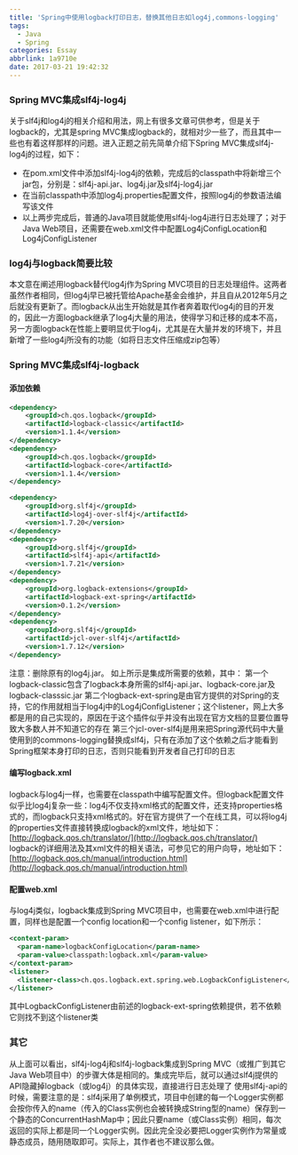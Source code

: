 ```yaml
---
title: 'Spring中使用logback打印日志，替换其他日志如log4j,commons-logging'
tags:
  - Java
  - Spring
categories: Essay
abbrlink: 1a9710e
date: 2017-03-21 19:42:32
---
```

### Spring MVC集成slf4j-log4j

关于slf4j和log4j的相关介绍和用法，网上有很多文章可供参考，但是关于logback的，尤其是spring MVC集成logback的，就相对少一些了，而且其中一些也有着这样那样的问题。进入正题之前先简单介绍下Spring MVC集成slf4j-log4j的过程，如下：

- 在pom.xml文件中添加slf4j-log4j的依赖，完成后的classpath中将新增三个jar包，分别是：slf4j-api.jar、log4j.jar及slf4j-log4j.jar
- 在当前classpath中添加log4j.properties配置文件，按照log4j的参数语法编写该文件
- 以上两步完成后，普通的Java项目就能使用slf4j-log4j进行日志处理了；对于Java Web项目，还需要在web.xml文件中配置Log4jConfigLocation和Log4jConfigListener

### log4j与logback简要比较

本文意在阐述用logback替代log4j作为Spring MVC项目的日志处理组件。这两者虽然作者相同，但log4j早已被托管给Apache基金会维护，并且自从2012年5月之后就没有更新了。而logback从出生开始就是其作者奔着取代log4j的目的开发的，因此一方面logback继承了log4j大量的用法，使得学习和迁移的成本不高，另一方面logback在性能上要明显优于log4j，尤其是在大量并发的环境下，并且新增了一些log4j所没有的功能（如将日志文件压缩成zip包等）

### Spring MVC集成slf4j-logback

#### 添加依赖

```xml
<dependency>  
    <groupId>ch.qos.logback</groupId>  
    <artifactId>logback-classic</artifactId>  
    <version>1.1.4</version>  
</dependency>  
<dependency>  
    <groupId>ch.qos.logback</groupId>  
    <artifactId>logback-core</artifactId>  
    <version>1.1.4</version>  
</dependency>  

<dependency>  
    <groupId>org.slf4j</groupId>  
    <artifactId>log4j-over-slf4j</artifactId>  
    <version>1.7.20</version>  
</dependency>  
<dependency>  
    <groupId>org.slf4j</groupId>  
    <artifactId>slf4j-api</artifactId>  
    <version>1.7.21</version>  
</dependency>  
<dependency>  
    <groupId>org.logback-extensions</groupId>  
    <artifactId>logback-ext-spring</artifactId>  
    <version>0.1.2</version>  
</dependency>  
<dependency>  
    <groupId>org.slf4j</groupId>  
    <artifactId>jcl-over-slf4j</artifactId>  
    <version>1.7.12</version>  
</dependency>  
```

注意：删除原有的log4j.jar。
如上所示是集成所需要的依赖，其中：
第一个logback-classic包含了logback本身所需的slf4j-api.jar、logback-core.jar及logback-classsic.jar
第二个logback-ext-spring是由官方提供的对Spring的支持，它的作用就相当于log4j中的Log4jConfigListener；这个listener，网上大多都是用的自己实现的，原因在于这个插件似乎并没有出现在官方文档的显要位置导致大多数人并不知道它的存在
第三个jcl-over-slf4j是用来把Spring源代码中大量使用到的commons-logging替换成slf4j，只有在添加了这个依赖之后才能看到Spring框架本身打印的日志，否则只能看到开发者自己打印的日志

#### 编写logback.xml

logback与log4j一样，也需要在classpath中编写配置文件。但logback配置文件似乎比log4j复杂一些：log4j不仅支持xml格式的配置文件，还支持properties格式的，而logback只支持xml格式的。好在官方提供了一个在线工具，可以将log4j的properties文件直接转换成logback的xml文件，地址如下：
[http://logback.qos.ch/translator/](http://logback.qos.ch/translator/)
logback的详细用法及其xml文件的相关语法，可参见它的用户向导，地址如下：
[http://logback.qos.ch/manual/introduction.html](http://logback.qos.ch/manual/introduction.html)

#### 配置web.xml

与log4j类似，logback集成到Spring MVC项目中，也需要在web.xml中进行配置，同样也是配置一个config location和一个config listener，如下所示：

```xml
<context-param>  
  <param-name>logbackConfigLocation</param-name>  
  <param-value>classpath:logback.xml</param-value>  
</context-param>  
<listener>  
  <listener-class>ch.qos.logback.ext.spring.web.LogbackConfigListener</listener-class>  
</listener>  
```

其中LogbackConfigListener由前述的logback-ext-spring依赖提供，若不依赖它则找不到这个listener类

### 其它

从上面可以看出，slf4j-log4j和slf4j-logback集成到Spring MVC（或推广到其它Java Web项目中）的步骤大体是相同的。集成完毕后，就可以通过slf4j提供的API隐藏掉logback（或log4j）的具体实现，直接进行日志处理了
使用slf4j-api的时候，需要注意的是：slf4j采用了单例模式，项目中创建的每一个Logger实例都会按你传入的name（传入的Class<?>实例也会被转换成String型的name）保存到一个静态的ConcurrentHashMap中；因此只要name（或Class<?>实例）相同，每次返回的实际上都是同一个Logger实例。因此完全没必要把Logger实例作为常量或静态成员，随用随取即可。实际上，其作者也不建议那么做。
